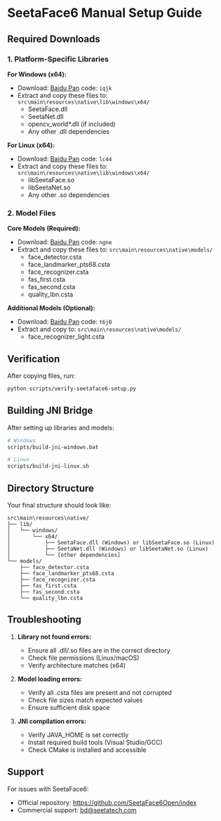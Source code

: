 # SeetaFace6 Manual Setup Guide

## Required Downloads

### 1. Platform-Specific Libraries

**For Windows (x64):**
- Download: [Baidu Pan](https://pan.baidu.com/s/1_rFID6k6Istmu8QJkHpbFw) code: `iqjk`
- Extract and copy these files to: `src\main\resources\native\lib\windows\x64/`
  - SeetaFace.dll
  - SeetaNet.dll
  - opencv_world*.dll (if included)
  - Any other .dll dependencies

**For Linux (x64):**
- Download: [Baidu Pan](https://pan.baidu.com/s/1tOq12SdpUtuybe48cMuwag) code: `lc44`
- Extract and copy these files to: `src\main\resources\native\lib\windows\x64/`
  - libSeetaFace.so
  - libSeetaNet.so
  - Any other .so dependencies

### 2. Model Files

**Core Models (Required):**
- Download: [Baidu Pan](https://pan.baidu.com/s/1LlXe2-YsUxQMe-MLzhQ2Aw) code: `ngne`
- Extract and copy these files to: `src\main\resources\native\models/`
  - face_detector.csta
  - face_landmarker_pts68.csta
  - face_recognizer.csta
  - fas_first.csta
  - fas_second.csta
  - quality_lbn.csta

**Additional Models (Optional):**
- Download: [Baidu Pan](https://pan.baidu.com/s/1xjciq-lkzEBOZsTfVYAT9g) code: `t6j0`
- Extract and copy to: `src\main\resources\native\models/`
  - face_recognizer_light.csta

## Verification

After copying files, run:
```bash
python scripts/verify-seetaface6-setup.py
```

## Building JNI Bridge

After setting up libraries and models:
```bash
# Windows
scripts/build-jni-windows.bat

# Linux
scripts/build-jni-linux.sh
```

## Directory Structure

Your final structure should look like:
```
src\main\resources\native/
├── lib/
│   └── windows/
│       └── x64/
│           ├── SeetaFace.dll (Windows) or libSeetaFace.so (Linux)
│           ├── SeetaNet.dll (Windows) or libSeetaNet.so (Linux)
│           └── [other dependencies]
└── models/
    ├── face_detector.csta
    ├── face_landmarker_pts68.csta
    ├── face_recognizer.csta
    ├── fas_first.csta
    ├── fas_second.csta
    └── quality_lbn.csta
```

## Troubleshooting

1. **Library not found errors:**
   - Ensure all .dll/.so files are in the correct directory
   - Check file permissions (Linux/macOS)
   - Verify architecture matches (x64)

2. **Model loading errors:**
   - Verify all .csta files are present and not corrupted
   - Check file sizes match expected values
   - Ensure sufficient disk space

3. **JNI compilation errors:**
   - Verify JAVA_HOME is set correctly
   - Install required build tools (Visual Studio/GCC)
   - Check CMake is installed and accessible

## Support

For issues with SeetaFace6:
- Official repository: https://github.com/SeetaFace6Open/index
- Commercial support: bd@seetatech.com
